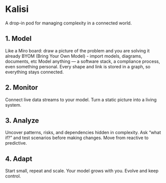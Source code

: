 # Kalisi

A drop-in pod for managing complexity in a connected world.

## 1. Model

Like a Miro board: draw a picture of the problem and you are solving it already 
BYOM (Bring Your Own Model) - import models, diagrams, documents, etc
Model anything — a software stack, a compliance process, even something personal.
Every shape and link is stored in a graph, so everything stays connected.

## 2. Monitor

Connect live data streams to your model.
Turn a static picture into a living system.

## 3. Analyze

Uncover patterns, risks, and dependencies hidden in complexity.
Ask “what if?” and test scenarios before making changes.
Move from reactive to predictive.

## 4. Adapt

Start small, repeat and scale. Your model grows with you. 
Evolve and keep control. 